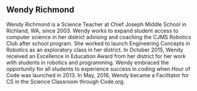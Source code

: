 ## Wendy Richmond

Wendy Richmond is a Science Teacher at Chief Joseph Middle School in Richland, WA, since 2003. Wendy works to expand student access to computer science in her district advising and coaching the CJMS Robotics Club after school program.  She worked to launch Engineering Concepts in Robotics as an exploratory class in her district.   In October 2015, Wendy received an Excellence in Education Award from her district for her work with students in robotics and programming.  Wendy embraced the opportunity for all students to experience success in coding when Hour of Code was launched in 2013.   In May, 2016, Wendy became a Facilitator for CS in the Science Classroom through Code.org.
